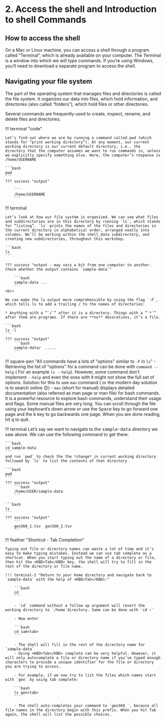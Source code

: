 # 2. Access the shell and Introduction to shell Commands 

## How to access the shell 

On a Mac or Linux machine, you can access a shell through a program called “Terminal”, which is already available on your computer. The Terminal is a window into which we will type commands. If you’re using Windows, you’ll need to download a separate program to access the shell.


## Navigating your file system 

The part of the operating system that manages files and directories is called the file system. It organizes our data into files, which hold information, and directories (also called “folders”), which hold files or other directories.

Several commands are frequently used to create, inspect, rename, and delete files and directories.

!!! terminal "code"

    Let’s find out where we are by running a command called pwd (which stands for “print working directory”). At any moment, our current working directory is our current default directory, i.e., the directory that the computer assumes we want to run commands in, unless we explicitly specify something else. Here, the computer’s response is /home/USERNAME

    ```bash
    pwd
    ```
    ??? success "output"

        ```
        /home/USERNAME
        ```
!!! terminal 

    Let’s look at how our file system is organized. We can see what files and subdirectories are in this directory by running `ls`, which stands for “listing”. `ls` prints the names of the files and directories in the current directory in alphabetical order, arranged neatly into columns. We’ll be working within the shell_data subdirectory, and creating new subdirectories, throughout this workshop.

    ```bash
    ls
    ```

    ??? success "output - may vary a bit from one computer to another. Check whether the output contains `sample-data`"

        ```bash
        sample-data ...
        ```
    <br>

    We can make the ls output more comprehensible by using the flag `-F`, which tells ls to add a trailing / to the names of directories:

    * Anything with a “`/`” after it is a directory. Things with a “`*`” after them are programs. If there are **no** decorations, it’s a file.
        
    ```bash
    ls -l
    ```
    ??? success "output"
        ```bash
        sample-data/  .....
        ``` 
!!! square-pen "All commands have a lots of "options" similar to `-F` in `ls`"
    - Retrieving the list of  "options" for a command can be done with `command --help`  ( For an example `ls --help`).  However, some command don't implement `--help` and even the ones with it might not show the full set of options. Solution for this to use `man` command ( or the modern day solution is to search online 😊)
    - `man` (short for manual) displays detailed documentation (also referred as man page or man file) for bash commands. It is a powerful resource to explore bash commands, understand their usage and flags. Some manual files are very long. You can scroll through the file using your keyboard’s down arrow or use the <KBD>Space</KBD> key to go forward one page and the <KBD>b</KBD> key to go backwards one page. When you are done reading, hit <KBD>q</KBD> to quit.

!!! terminal 
    Let’s say we want to navigate to the <KBD>sample-data</KBD> directory we saw above. We can use the following command to get there:

    ```bash
    cd sample-data
    ```
    and run `pwd` to check the the *change* in current working directory followed by `ls` to list the contents of that directory

    ```bash
    pwd
    ```
    ??? success "output"
        ```bash
        /home/USER/sample-data
        ```

    ```bash
    ls 
    ```
    ??? success "output"
        ```
        gen360_1.tsv  gen360_2.tsv
        ```
!!! feather "Shortcut - Tab Completion"

    Typing out file or directory names can waste a lot of time and it’s easy to make typing mistakes. Instead we can use tab complete as a shortcut. When you start typing out the name of a directory or file, then hit the <KBD>Tab</KBD> key, the shell will try to fill in the rest of the directory or file name.

    !!! terminal-2 "Return to your home directory and navigate back to `sample-data` with the help of <KBD>Tab</KBD>:"

        ```bash
        cd
        ```

        - `cd` command without a follow up argument will revert the working directory to `/home`directory. Same can be done with `cd ~`
        
        - Now enter
        
        ```bash
        cd sam<tab>
        ```

        - The shell will fill in the rest of the directory name for `sample-data`
        - Using <KBD>Tab</KBD> complete can be very helpful. However, it will only autocomplete a file or directory name if you’ve typed enough characters to provide a unique identifier for the file or directory you are trying to access.

        - For example, if we now try to list the files which names start with `gen` by using tab complete:

        ```bash
        ls gen<tab>
        ```

        - The shell auto-completes your command to `gen360_`, because all file names in the directory begin with this prefix. When you hit Tab again, the shell will list the possible choices.